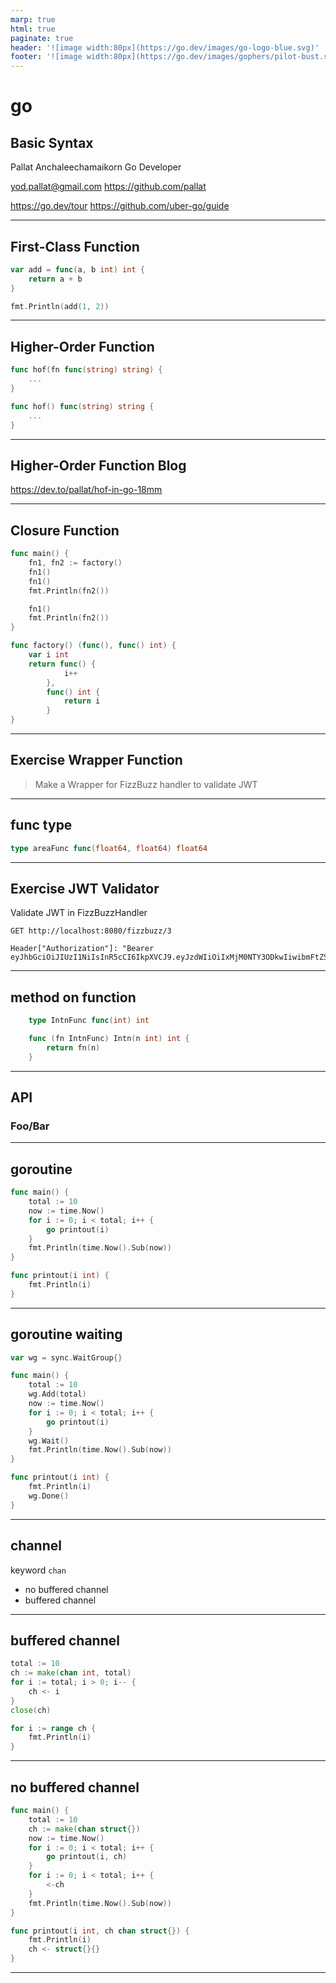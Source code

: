 ```yaml
---
marp: true
html: true
paginate: true
header: '![image width:80px](https://go.dev/images/go-logo-blue.svg)'
footer: '![image width:80px](https://go.dev/images/gophers/pilot-bust.svg)'
---
```


<style>
section {
    font-family: Arial, Helvetica, sans-serif;
}
section h1 {
    color: #00A29C;
}
section h2 {
    color: #00A29C;
}
</style>

# go

## Basic Syntax

Pallat Anchaleechamaikorn
Go Developer

yod.pallat@gmail.com
https://github.com/pallat

https://go.dev/tour
https://github.com/uber-go/guide

---

## First-Class Function

```go
var add = func(a, b int) int {
    return a + b
}

fmt.Println(add(1, 2))
```

---

## Higher-Order Function

```go
func hof(fn func(string) string) {
    ...
}

func hof() func(string) string {
    ...
}
```

---

## Higher-Order Function Blog

https://dev.to/pallat/hof-in-go-18mm

---

## Closure Function

```go
func main() {
    fn1, fn2 := factory()
    fn1()
    fn1()
    fmt.Println(fn2())

    fn1()
    fmt.Println(fn2())
}

func factory() (func(), func() int) {
    var i int
    return func() {
            i++
        },
        func() int {
            return i
        }
}
```

---

## Exercise Wrapper Function

> Make a Wrapper for FizzBuzz handler to validate JWT

---

## func type

```go
type areaFunc func(float64, float64) float64 
```

---

## Exercise JWT Validator

Validate JWT in FizzBuzzHandler

```http
GET http://localhost:8080/fizzbuzz/3

Header["Authorization"]: "Bearer eyJhbGciOiJIUzI1NiIsInR5cCI6IkpXVCJ9.eyJzdWIiOiIxMjM0NTY3ODkwIiwibmFtZSI6IkpvaG4gRG9lIiwiaWF0IjoxNTE2MjM5MDIyfQ.SflKxwRJSMeKKF2QT4fwpMeJf36POk6yJV_adQssw5c"
```

---

## method on function

```go
    type IntnFunc func(int) int

    func (fn IntnFunc) Intn(n int) int {
        return fn(n)
    }
```
---

## API

### Foo/Bar

---

## goroutine

```go
func main() {
    total := 10
    now := time.Now()
    for i := 0; i < total; i++ {
        go printout(i)
    }
    fmt.Println(time.Now().Sub(now))
}

func printout(i int) {
    fmt.Println(i)
}

```

---

## goroutine waiting

```go
var wg = sync.WaitGroup{}

func main() {
    total := 10
    wg.Add(total)
    now := time.Now()
    for i := 0; i < total; i++ {
        go printout(i)
    }
    wg.Wait()
    fmt.Println(time.Now().Sub(now))
}

func printout(i int) {
    fmt.Println(i)
    wg.Done()
}
```

---

## channel

keyword `chan`

- no buffered channel
- buffered channel

---

## buffered channel

```go
total := 10
ch := make(chan int, total)
for i := total; i > 0; i-- {
    ch <- i
}
close(ch)

for i := range ch {
    fmt.Println(i)
}
```

---

## no buffered channel

```go
func main() {
    total := 10
    ch := make(chan struct{})
    now := time.Now()
    for i := 0; i < total; i++ {
        go printout(i, ch)
    }
    for i := 0; i < total; i++ {
        <-ch
    }
    fmt.Println(time.Now().Sub(now))
}

func printout(i int, ch chan struct{}) {
    fmt.Println(i)
    ch <- struct{}{}
}
```

---
